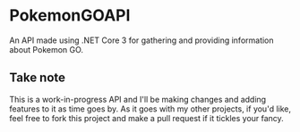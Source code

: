 # PokemonGOAPI
An API made using .NET Core 3 for gathering and providing information about Pokemon GO.

## Take note
This is a work-in-progress API and I'll be making changes and adding features to it as time goes by. 
As it goes with my other projects, if you'd like, feel free to fork this project and make a pull request if it tickles your fancy.
